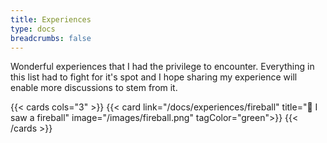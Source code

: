 ```yaml
---
title: Experiences
type: docs
breadcrumbs: false
---
```


Wonderful experiences that I had the privilege to encounter. Everything in this list had to fight for it's spot and I hope sharing my experience will enable more discussions to stem from it.

{{< cards cols="3" >}}
{{< card link="/docs/experiences/fireball" title="🌠 I saw a fireball" image="/images/fireball.png" tagColor="green">}}
{{< /cards >}}
